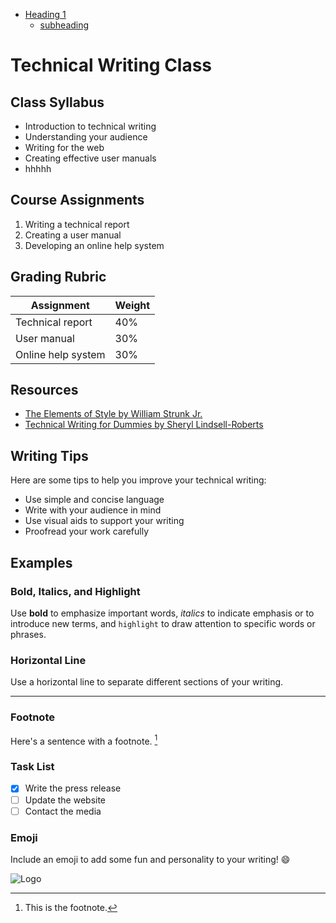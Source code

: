 <!--TOC -->
* [Heading 1](#heading-1)
  * [subheading](#subheading-11) 


# Technical Writing Class


## Class Syllabus

- Introduction to technical writing
- Understanding your audience
- Writing for the web
- Creating effective user manuals
- hhhhh

## Course Assignments

1. Writing a technical report
2. Creating a user manual
3. Developing an online help system

## Grading Rubric

| Assignment | Weight |
| --- | --- |
| Technical report | 40% |
| User manual | 30% |
| Online help system | 30% |

## Resources

- [The Elements of Style by William Strunk Jr.](https://www.gutenberg.org/ebooks/37134)
- [Technical Writing for Dummies by Sheryl Lindsell-Roberts](https://www.dummies.com/store/product/Technical-Writing-For-Dummies-1st-Edition.productCd-076455308X.html)

## Writing Tips

Here are some tips to help you improve your technical writing:

- Use simple and concise language
- Write with your audience in mind
- Use visual aids to support your writing
- Proofread your work carefully

## Examples

### Bold, Italics, and Highlight

Use **bold** to emphasize important words, *italics* to indicate emphasis or to introduce new terms, and `highlight` to draw attention to specific words or phrases.

### Horizontal Line

Use a horizontal line to separate different sections of your writing.

---

### Footnote

Here's a sentence with a footnote. [^1]

[^1]: This is the footnote.

### Task List 
- [x] Write the press release
- [ ] Update the website
- [ ] Contact the media

### Emoji

Include an emoji to add some fun and personality to your writing! 😄


![Logo]("https://github.com/GMRAYA/IIM-Skills/assets/104711446/3323b245-14bd-45d4-afd5-6233ab06289f")
